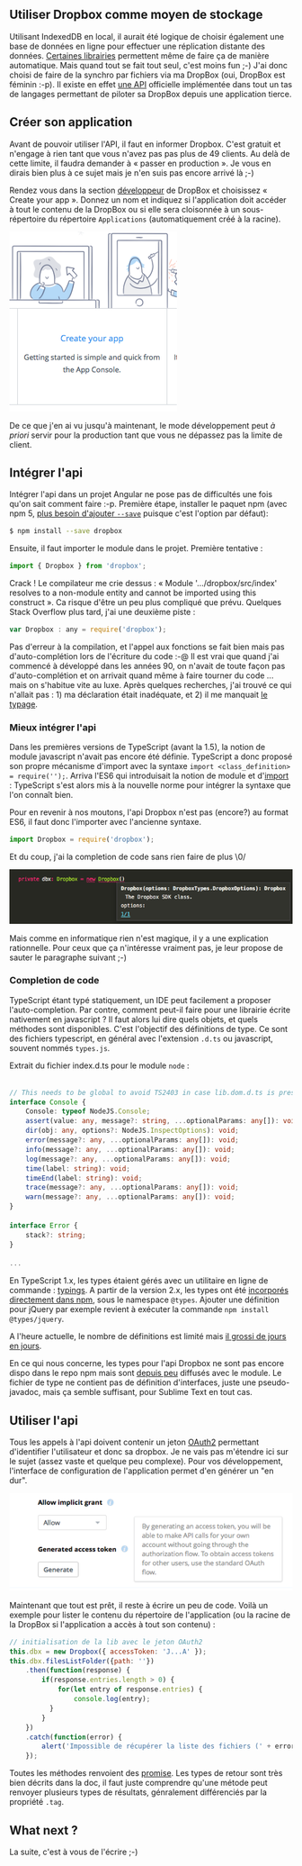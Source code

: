 ## Utiliser Dropbox comme moyen de stockage

Utilisant IndexedDB en local, il aurait été logique de choisir également une base de données en ligne pour effectuer une réplication distante des données. [Certaines librairies](https://pouchdb.com) permettent même de faire ça de manière automatique. Mais quand tout se fait tout seul, c'est moins fun ;-) J'ai donc choisi de faire de la synchro par fichiers via ma DropBox (oui, DropBox est féminin :-p). Il existe en effet [une API](https://www.dropbox.com/developers) officielle implémentée dans tout un tas de langages permettant de piloter sa DropBox depuis une application tierce.

## Créer son application

Avant de pouvoir utiliser l'API, il faut en informer Dropbox. C'est gratuit et n'engage à rien tant que vous n'avez pas pas plus de 49 clients. Au delà de cette limite, il faudra demander à « passer en production ». Je vous en dirais bien plus à ce sujet mais je n'en suis pas encore arrivé là ;-)

Rendez vous dans la section [développeur](https://www.dropbox.com/developers) de DropBox et choisissez « Create your app ». Donnez un nom et indiquez si l'application doit accéder à tout le contenu de la DropBox ou si elle sera cloisonnée à un sous-répertoire du répertoire `Applications` (automatiquement créé à la racine).

![Créer une application](create_your_app.png)

De ce que j'en ai vu jusqu'à maintenant, le mode développement peut _à priori_ servir pour la production tant que vous ne dépassez pas la limite de client.

## Intégrer l'api

Intégrer l'api dans un projet Angular ne pose pas de difficultés une fois qu'on sait comment faire :-p. Première étape, installer le paquet npm (avec npm 5, [plus besoin d'ajouter `--save`](http://blog.npmjs.org/post/161081169345/v500) puisque c'est l'option par défaut):

```bash
$ npm install --save dropbox
```

Ensuite, il faut importer le module dans le projet. Première tentative :

```js
import { Dropbox } from 'dropbox';
```

Crack ! Le compilateur me crie dessus : « Module '…/dropbox/src/index' resolves to a non-module entity and cannot be imported using this construct ». Ca risque d'être un peu plus compliqué que prévu. Quelques Stack Overflow plus tard, j'ai une deuxième piste :

```js
var Dropbox : any = require('dropbox');
```

Pas d'erreur à la compilation, et l'appel aux fonctions se fait bien mais pas d'auto-complétion lors de l'écriture du code :-@ Il est vrai que quand j'ai commencé à développé dans les années 90, on n'avait de toute façon pas d'auto-complétion et on arrivait quand même à faire tourner du code ... mais on s'habitue vite au luxe. Après quelques recherches, j'ai trouvé ce qui n'allait pas : 1) ma déclaration était inadéquate, et 2) il me manquait [le typage](https://github.com/typings/typings).

### Mieux intégrer l'api

Dans les premières versions de TypeScript (avant la 1.5), la notion de module javascript n'avait pas encore été définie. TypeScript a donc proposé son propre mécanisme d'import avec la syntaxe `import <class_definition> = require('');`. Arriva l'ES6 qui introduisait la notion de module et d'[import](https://developer.mozilla.org/fr/docs/Web/JavaScript/Reference/Instructions/import) : TypeScript s'est alors mis à la nouvelle norme pour intégrer la syntaxe que l'on connaît bien.

Pour en revenir à nos moutons, l'api Dropbox n'est pas (encore?) au format ES6, il faut donc l'importer avec l'ancienne syntaxe.

```js
import Dropbox = require('dropbox');
```

Et du coup, j'ai la completion de code sans rien faire de plus \0/

![Code completion](code_completion.png)

Mais comme en informatique rien n'est magique, il y a une explication rationnelle. Pour ceux que ça n'intéresse vraiment pas, je leur propose de sauter le paragraphe suivant ;-)

### Completion de code

TypeScript étant typé statiquement, un IDE peut facilement a proposer l'auto-completion. Par contre, comment peut-il faire pour une librairie écrite nativement en javascript ? Il faut alors lui dire quels objets, et quels méthodes sont disponibles. C'est l'objectif des définitions de type. Ce sont des fichiers typescript, en général avec l'extension `.d.ts` ou javascript, souvent nommés `types.js`.

Extrait du fichier index.d.ts pour le module `node` :

```typescript

// This needs to be global to avoid TS2403 in case lib.dom.d.ts is present in the same build
interface Console {
    Console: typeof NodeJS.Console;
    assert(value: any, message?: string, ...optionalParams: any[]): void;
    dir(obj: any, options?: NodeJS.InspectOptions): void;
    error(message?: any, ...optionalParams: any[]): void;
    info(message?: any, ...optionalParams: any[]): void;
    log(message?: any, ...optionalParams: any[]): void;
    time(label: string): void;
    timeEnd(label: string): void;
    trace(message?: any, ...optionalParams: any[]): void;
    warn(message?: any, ...optionalParams: any[]): void;
}

interface Error {
    stack?: string;
}

... 
```

En TypeScript 1.x, les types étaient gérés avec un utilitaire en ligne de commande : [typings](https://github.com/typings/typings). A partir de la version 2.x, les types ont été [incorporés directement dans npm](https://github.com/DefinitelyTyped/DefinitelyTyped), sous le namespace `@types`. Ajouter une définition pour jQuery par exemple revient à exécuter la commande `npm install @types/jquery`.

A l'heure actuelle, le nombre de définitions est limité mais [il grossi de jours en jours](https://www.npmjs.com/search?q=%40types).

En ce qui nous concerne, les types pour l'api Dropbox ne sont pas encore dispo dans le repo npm mais sont [depuis peu](https://github.com/dropbox/dropbox-sdk-js/issues/65) diffusés avec le module. Le fichier de type ne contient pas de définition d'interfaces, juste une pseudo-javadoc, mais ça semble suffisant, pour Sublime Text en tout cas.

## Utiliser l'api

Tous les appels à l'api doivent contenir un jeton [OAuth2](https://oauth.net/2/) permettant d'identifier l'utilisateur et donc sa dropbox. Je ne vais pas m'étendre ici sur le sujet (assez vaste et quelque peu complexe). Pour vos développement, l'interface de configuration de l'application permet d'en générer un "en dur".

![Générer un jeton d'authentification](generate_token.png)

Maintenant que tout est prêt, il reste à écrire un peu de code.  Voilà un exemple pour lister le contenu du répertoire de l'application (ou la racine de la DropBox si l'application a accès à tout son contenu) :

```js
// initialisation de la lib avec le jeton OAuth2
this.dbx = new Dropbox({ accessToken: 'J...A' });
this.dbx.filesListFolder({path: ''})
    .then(function(response) {
        if(response.entries.length > 0) {
            for(let entry of response.entries) {
                console.log(entry);
          }
        }
    })
    .catch(function(error) {
        alert('Impossible de récupérer la liste des fichiers (' + error.error + ')');
    });  
```
Toutes les méthodes renvoient des [promise](https://developer.mozilla.org/fr/docs/Web/JavaScript/Reference/Objets_globaux/Promise). Les types de retour sont très bien décrits dans la doc, il faut juste comprendre qu'une métode peut renvoyer plusieurs types de résultats, génralement différenciés par la propriété `.tag`.

## What next ?

La suite, c'est à vous de l'écrire ;-)
